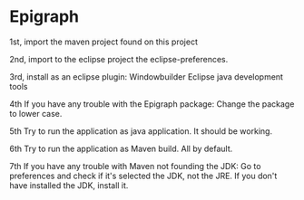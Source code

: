 # Epigraph

1st, import the maven project found on this project

2nd, import to the eclipse project the eclipse-preferences.

3rd, install as an eclipse plugin: 
Windowbuilder
Eclipse java development tools

4th If you have any trouble with the Epigraph package:
Change the package to lower case.

5th Try to run the application as java application. It should be working.

6th Try to run the application as Maven build. All by default.

7th If you have any trouble with Maven not founding the JDK:
Go to preferences and check if it's selected the JDK, not the JRE.
If you don't have installed the JDK, install it.